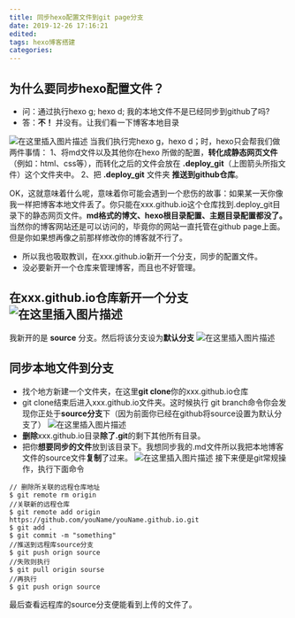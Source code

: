 ```yaml
---
title: 同步hexo配置文件到git page分支
date: 2019-12-26 17:16:21
edited:
tags: hexo博客搭建
categories:
---
```

## 为什么要同步hexo配置文件？

 - 问：通过执行hexo g; hexo d; 我的本地文件不是已经同步到github了吗?
 - 答：**不！** 并没有。让我们看一下博客本地目录
<!-- more -->
![在这里插入图片描述](https://img-blog.csdnimg.cn/2019122623570271.png?x-oss-process=image/watermark,type_ZmFuZ3poZW5naGVpdGk,shadow_10,text_aHR0cHM6Ly9ibG9nLmNzZG4ubmV0L3dlaXhpbl80MjYxOTg1Ng==,size_16,color_FFFFFF,t_70)
当我们执行完hexo g，hexo d；时，hexo只会帮我们做两件事情：
1、将md文件以及其他你在hexo 所做的配置，**转化成静态网页文件**（例如：html、css等），而转化之后的文件会放在 **.deploy_git**（上图箭头所指文件）这个文件夹中。
2、把 **.deploy_git** 文件夹 **推送到github仓库**。

OK，这就意味着什么呢，意味着你可能会遇到一个悲伤的故事：如果某一天你像我一样把博客本地文件丢了。你只能在xxx.github.io这个仓库找到.deploy_git目录下的静态网页文件。**md格式的博文、hexo根目录配置、主题目录配置都没了。** 当然你的博客网站还是可以访问的，毕竟你的网站一直托管在github page上面。但是你如果想再像之前那样修改你的博客就不行了。

* 所以我也吸取教训，在xxx.github.io新开一个分支，同步的配置文件。
* 没必要新开一个仓库来管理博客，而且也不好管理。

## 在xxx.github.io仓库新开一个分支![在这里插入图片描述](https://img-blog.csdnimg.cn/20191227002301999.png?x-oss-process=image/watermark,type_ZmFuZ3poZW5naGVpdGk,shadow_10,text_aHR0cHM6Ly9ibG9nLmNzZG4ubmV0L3dlaXhpbl80MjYxOTg1Ng==,size_16,color_FFFFFF,t_70)
我新开的是 **source** 分支。然后将该分支设为**默认分支**
![在这里插入图片描述](https://img-blog.csdnimg.cn/20191227005654777.png?x-oss-process=image/watermark,type_ZmFuZ3poZW5naGVpdGk,shadow_10,text_aHR0cHM6Ly9ibG9nLmNzZG4ubmV0L3dlaXhpbl80MjYxOTg1Ng==,size_16,color_FFFFFF,t_70)
## 同步本地文件到分支
* 找个地方新建一个文件夹，在这里**git clone**你的xxx.github.io仓库
* git clone结束后进入xxx.github.io文件夹。这时候执行 git branch命令你会发现你正处于**source分支**下（因为前面你已经在github将source设置为默认分支了）
![在这里插入图片描述](https://img-blog.csdnimg.cn/20191227003927776.png)
* **删除**xxx.github.io目录**除了.git**的剩下其他所有目录。
* 把你**想要同步的文件**放到该目录下。我想同步我的.md文件所以我把本地博客文件的source文件**复制**了过来。
![在这里插入图片描述](https://img-blog.csdnimg.cn/2019122700433131.png?x-oss-process=image/watermark,type_ZmFuZ3poZW5naGVpdGk,shadow_10,text_aHR0cHM6Ly9ibG9nLmNzZG4ubmV0L3dlaXhpbl80MjYxOTg1Ng==,size_16,color_FFFFFF,t_70)
接下来便是git常规操作，执行下面命令
```git
// 删除所关联的远程仓库地址
$ git remote rm origin
//关联新的远程仓库
$ git remote add origin https://github.com/youName/youName.github.io.git
$ git add .
$ git commit -m "something"
//推送到远程库source分支
$ git push orign source
//失败则执行
$ git pull origin sourse
//再执行
$ git push orign source
```
最后查看远程库的source分支便能看到上传的文件了。